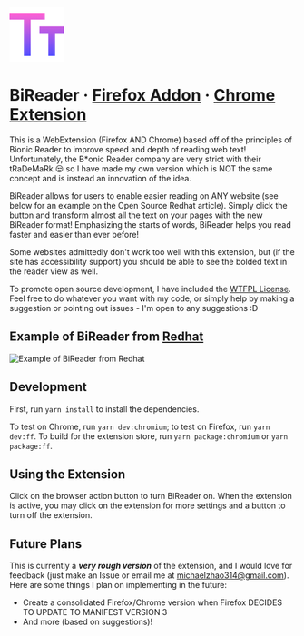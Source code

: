 ![Icon](icons/96.png)

# BiReader **·** [Firefox Addon](https://addons.mozilla.org/en-US/firefox/addon/bireader/) **·** [Chrome Extension](https://chrome.google.com/webstore/detail/bireader/mkndieaclikppobgjihfijainfmjcbhd)

This is a WebExtension (Firefox AND Chrome) based off of the principles of Bionic Reader to improve speed and depth of reading web text! Unfortunately, the B\*onic Reader company are very strict with their tRaDeMaRk :unamused: so I have made my own version which is NOT the same concept and is instead an innovation of the idea.

BiReader allows for users to enable easier reading on ANY website (see below for an example on the Open Source Redhat article). Simply click the button and transform almost all the text on your pages with the new BiReader format! Emphasizing the starts of words, BiReader helps you read faster and easier than ever before!

Some websites admittedly don't work too well with this extension, but (if the site has accessibility support) you should be able to see the bolded text in the reader view as well.

To promote open source development, I have included the [WTFPL License](http://www.wtfpl.net/). Feel free to do whatever you want with my code, or simply help by making a suggestion or pointing out issues - I'm open to any suggestions :D

## Example of BiReader from [Redhat](https://www.redhat.com/en/topics/open-source/what-is-open-source?pfe-kpvsezlql=related-articles)

![Example of BiReader from Redhat](readme-example.jpg)

## Development

First, run `yarn install` to install the dependencies.

To test on Chrome, run `yarn dev:chromium`; to test on Firefox, run `yarn dev:ff`. To build for the extension store, run `yarn package:chromium` or `yarn package:ff`.

## Using the Extension

Click on the browser action button to turn BiReader on. When the extension is active, you may click on the extension for more settings and a button to turn off the extension.

## Future Plans

This is currently a **_very rough version_** of the extension, and I would love for feedback (just make an Issue or email me at michaelzhao314@gmail.com). Here are some things I plan on implementing in the future:

- Create a consolidated Firefox/Chrome version when Firefox DECIDES TO UPDATE TO MANIFEST VERSION 3
- And more (based on suggestions)!
